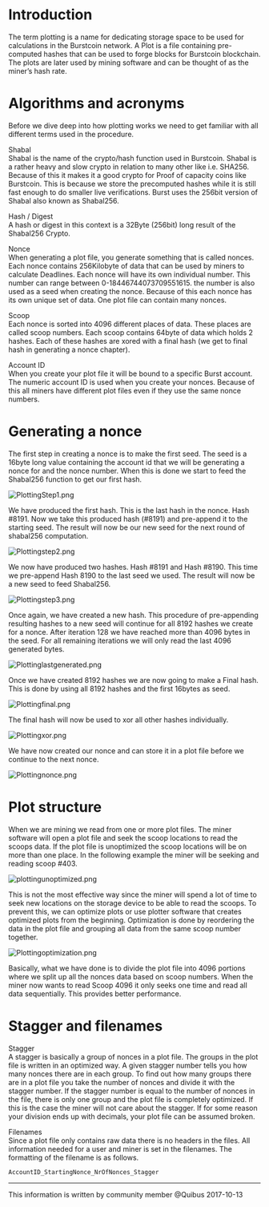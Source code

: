 Introduction
============

The term plotting is a name for dedicating storage space to be used for calculations in the Burstcoin network. A Plot is a file containing pre-computed hashes that can be used to forge blocks for Burstcoin blockchain. The plots are later used by mining software and can be thought of as the miner’s hash rate.

Algorithms and acronyms
=======================

Before we dive deep into how plotting works we need to get familiar with all different terms used in the procedure.

Shabal  
Shabal is the name of the crypto/hash function used in Burstcoin. Shabal is a rather heavy and slow crypto in relation to many other like i.e. SHA256. Because of this it makes it a good crypto for Proof of capacity coins like Burstcoin. This is because we store the precomputed hashes while it is still fast enough to do smaller live verifications. Burst uses the 256bit version of Shabal also known as Shabal256.

<!-- -->

Hash / Digest  
A hash or digest in this context is a 32Byte (256bit) long result of the Shabal256 Crypto.

<!-- -->

Nonce  
When generating a plot file, you generate something that is called nonces. Each nonce contains 256Kilobyte of data that can be used by miners to calculate Deadlines. Each nonce will have its own individual number. This number can range between 0-18446744073709551615. the number is also used as a seed when creating the nonce. Because of this each nonce has its own unique set of data. One plot file can contain many nonces.

<!-- -->

Scoop  
Each nonce is sorted into 4096 different places of data. These places are called scoop numbers. Each scoop contains 64byte of data which holds 2 hashes. Each of these hashes are xored with a final hash (we get to final hash in generating a nonce chapter).

<!-- -->

Account ID  
When you create your plot file it will be bound to a specific Burst account. The numeric account ID is used when you create your nonces. Because of this all miners have different plot files even if they use the same nonce numbers.

Generating a nonce
==================

The first step in creating a nonce is to make the first seed. The seed is a 16byte long value containing the account id that we will be generating a nonce for and the nonce number. When this is done we start to feed the Shabal256 function to get our first hash.

![](PlottingStep1.png "PlottingStep1.png")

We have produced the first hash. This is the last hash in the nonce. Hash \#8191. Now we take this produced hash (\#8191) and pre-append it to the starting seed. The result will now be our new seed for the next round of shabal256 computation.

![](Plottingstep2.png "Plottingstep2.png")

We now have produced two hashes. Hash \#8191 and Hash \#8190. This time we pre-append Hash 8190 to the last seed we used. The result will now be a new seed to feed Shabal256.

![](Plottingstep3.png "Plottingstep3.png")

Once again, we have created a new hash. This procedure of pre-appending resulting hashes to a new seed will continue for all 8192 hashes we create for a nonce. After iteration 128 we have reached more than 4096 bytes in the seed. For all remaining iterations we will only read the last 4096 generated bytes.

![](Plottinglastgenerated.png "Plottinglastgenerated.png")

Once we have created 8192 hashes we are now going to make a Final hash. This is done by using all 8192 hashes and the first 16bytes as seed.

![](Plottingfinal.png "Plottingfinal.png")

The final hash will now be used to xor all other hashes individually.

![](Plottingxor.png "Plottingxor.png")

We have now created our nonce and can store it in a plot file before we continue to the next nonce.

![](Plottingnonce.png "Plottingnonce.png")

Plot structure
==============

When we are mining we read from one or more plot files. The miner software will open a plot file and seek the scoop locations to read the scoops data. If the plot file is unoptimized the scoop locations will be on more than one place. In the following example the miner will be seeking and reading scoop \#403.

![](plottingunoptimized.png "plottingunoptimized.png")

This is not the most effective way since the miner will spend a lot of time to seek new locations on the storage device to be able to read the scoops. To prevent this, we can optimize plots or use plotter software that creates optimized plots from the beginning. Optimization is done by reordering the data in the plot file and grouping all data from the same scoop number together.

![](Plottingoptimization.png "Plottingoptimization.png")

Basically, what we have done is to divide the plot file into 4096 portions where we split up all the nonces data based on scoop numbers. When the miner now wants to read Scoop 4096 it only seeks one time and read all data sequentially. This provides better performance.

Stagger and filenames
=====================

Stagger  
A stagger is basically a group of nonces in a plot file. The groups in the plot file is written in an optimized way. A given stagger number tells you how many nonces there are in each group. To find out how many groups there are in a plot file you take the number of nonces and divide it with the stagger number. If the stagger number is equal to the number of nonces in the file, there is only one group and the plot file is completely optimized. If this is the case the miner will not care about the stagger. If for some reason your division ends up with decimals, your plot file can be assumed broken.

<!-- -->

Filenames  
Since a plot file only contains raw data there is no headers in the files. All information needed for a user and miner is set in the filenames. The formatting of the filename is as follows.

    AccountID_StartingNonce_NrOfNonces_Stagger

------------------------------------------------------------------------

This information is written by community member @Quibus 2017-10-13
